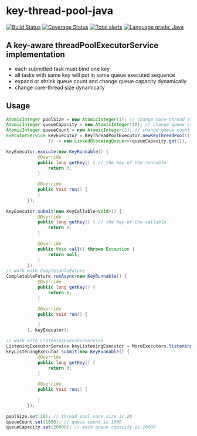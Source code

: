 # key-thread-pool-java
[![Build Status](https://travis-ci.com/bizyun/key-thread-pool-java.svg?branch=master)](https://travis-ci.com/bizyun/key-thread-pool-java)
[![Coverage Status](https://coveralls.io/repos/github/bizyun/key-thread-pool-java/badge.svg?branch=master)](https://coveralls.io/github/bizyun/key-thread-pool-java?branch=master)
[![Total alerts](https://img.shields.io/lgtm/alerts/g/bizyun/key-thread-pool-java.svg?logo=lgtm&logoWidth=18)](https://lgtm.com/projects/g/bizyun/key-thread-pool-java/alerts/)
[![Language grade: Java](https://img.shields.io/lgtm/grade/java/g/bizyun/key-thread-pool-java.svg?logo=lgtm&logoWidth=18)](https://lgtm.com/projects/g/bizyun/key-thread-pool-java/context:java)

## A key-aware threadPoolExecutorService implementation
- each submitted task must bind one key
- all tasks with same key will put in same queue executed sequence
- expand or shrink queue count and change queue capacity dynamically
- change core-thread size dynamically

## Usage

```java
AtomicInteger poolSize = new AtomicInteger(1); // change core-thread size dynamically
AtomicInteger queueCapacity = new AtomicInteger(10); // change queue capacity dynamicallly 
AtomicInteger queueCount = new AtomicInteger(3); // change queue count dynamically
ExecutorService keyExecutor = KeyThreadPoolExecutor.newKeyThreadPool(() -> poolSize.get(),
                () -> new LinkedBlockingQueue<>(queueCapacity.get()), () -> queueCount.get());

keyExecutor.execute(new KeyRunnable() {
            @Override
            public long getKey() { // the key of the runnable
                return 0;
            }

            @Override
            public void run() {
            }
        });
        
keyExecutor.submit(new KeyCallable<Void>() {
            @Override
            public long getKey() { // the key of the callable
                return 0;
            }

            @Override
            public Void call() throws Exception {
                return null;
            }
        })
// work with CompletableFuture      
CompletableFuture.runAsync(new KeyRunnable() {
            @Override
            public long getKey() {
                return 0;
            }

            @Override
            public void run() {

            }
        }, keyExecutor);

// work with ListeningExecutorService
ListeningExecutorService keyListeningExecutor = MoreExecutors.listeningDecorator(keyExecutor);
keyListeningExecutor.submit(new KeyRunnable() {
            @Override
            public long getKey() {
                return 0;
            }

            @Override
            public void run() {

            }
        });
        
poolSize.set(20); // thread pool core size is 20
queueCount.set(1000); // queue count is 1000
queueCapacity.set(20000); // each queue capacity is 20000
```
